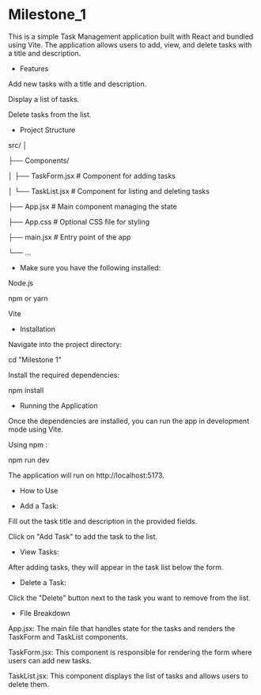 # Milestone_1


This is a simple Task Management application built with React and bundled using Vite. The application allows users to add, view, and delete tasks with a title and description.


* Features

 Add new tasks with a title and description.

 Display a list of tasks.

 Delete tasks from the list.


* Project Structure

src/
│

├── Components/

│   ├── TaskForm.jsx     # Component for adding tasks

│   └── TaskList.jsx     # Component for listing and deleting tasks

├── App.jsx              # Main component managing the state

├── App.css              # Optional CSS file for styling

├── main.jsx             # Entry point of the app

└── ...


* Make sure you have the following installed:

 Node.js 

 npm or yarn 

 Vite



* Installation

 Navigate into the project directory:

cd "Milestone 1"

 Install the required dependencies:

npm install



* Running the Application

Once the dependencies are installed, you can run the app in development mode using Vite.

Using npm :

npm run dev

The application will run on http://localhost:5173.



* How to Use

- Add a Task:

Fill out the task title and description in the provided fields.

Click on "Add Task" to add the task to the list.

- View Tasks:

After adding tasks, they will appear in the task list below the form.

- Delete a Task:

Click the "Delete" button next to the task you want to remove from the list.



* File Breakdown

 App.jsx: The main file that handles state for the tasks and renders the TaskForm and TaskList components.

 TaskForm.jsx: This component is responsible for rendering the form where users can add new tasks.

 TaskList.jsx: This component displays the list of tasks and allows users to delete them.

